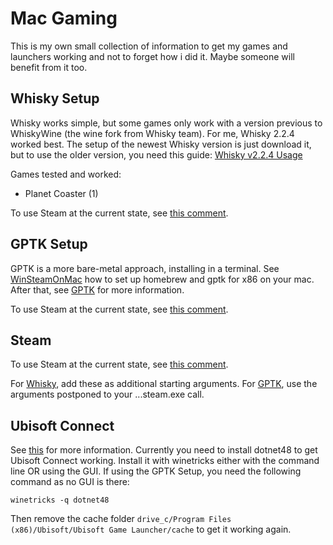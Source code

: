 # Mac Gaming

This is my own small collection of information to get my games and launchers working and not to forget how i did it. Maybe someone will benefit from it too.

## Whisky Setup

Whisky works simple, but some games only work with a version previous to WhiskyWine (the wine fork from Whisky team). For me, Whisky 2.2.4 worked best. The setup of the newest Whisky version is just download it, but to use the older version, you need this guide: [Whisky v2.2.4 Usage](Whisky.md)

Games tested and worked:
- Planet Coaster (1)

To use Steam at the current state, see [this comment](https://github.com/Whisky-App/Whisky/issues/1199#issuecomment-2460454741).


## GPTK Setup

GPTK is a more bare-metal approach, installing in a terminal. See [WinSteamOnMac](https://github.com/domschl/WinSteamOnMac) how to set up homebrew and gptk for x86 on your mac. After that, see [GPTK](GPTK.md) for more information.

To use Steam at the current state, see [this comment](https://github.com/Whisky-App/Whisky/issues/1199#issuecomment-2460454741).


## Steam

To use Steam at the current state, see [this comment](https://github.com/Whisky-App/Whisky/issues/1199#issuecomment-2460454741).

For [Whisky](Whisky.md), add these as additional starting arguments. For [GPTK](GPTK.md), use the arguments postponed to your ...steam.exe call.

## Ubisoft Connect

See [this](https://github.com/Whisky-App/Whisky/issues/273#issuecomment-2166537483) for more information. Currently you need to install dotnet48 to get Ubisoft Connect working. Install it with winetricks either with the command line OR using the GUI. If using the GPTK Setup, you need the following command as no GUI is there:

    winetricks -q dotnet48

Then remove the cache folder `drive_c/Program Files (x86)/Ubisoft/Ubisoft Game Launcher/cache` to get it working again.
